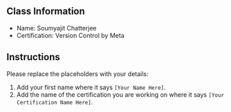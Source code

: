 ## Class Information
- Name: Soumyajit Chatterjee  
- Certification: Version Control by Meta  

## Instructions
Please replace the placeholders with your details:
1. Add your first name where it says `[Your Name Here]`.  
2. Add the name of the certification you are working on where it says `[Your Certification Name Here]`.  
